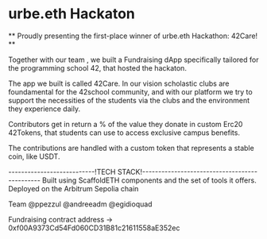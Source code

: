 # urbe.eth Hackaton
** Proudly presenting the first-place winner of urbe.eth Hackathon: 42Care! **

Together with our team , we built a Fundraising dApp specifically tailored for the programming school 42, that hosted the hackaton. 

The app we built is called 42Care. 
In our vision scholastic clubs are foundamental for the 42school community, and with our platform we try to support the necessities of the students via the clubs and the environment they experience daily. 

Contributors get in return a % of the value they donate in custom Erc20 42Tokens, that students can use to access exclusive campus benefits. 

The contributions are handled with a custom token that represents a stable coin, like USDT. 



---------------------------!TECH STACK!----------------------------------------------
Built using ScaffoldETH components and the set of tools it offers. 
Deployed on the Arbitrum Sepolia chain


Team @ppezzul @andreeadm @egidioquad
 
Fundraising contract address -> 0xf00A9373Cd54Fd060CD31B81c21611558aE352ec
